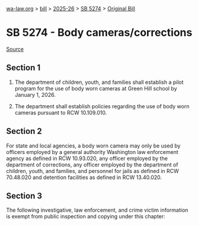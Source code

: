 [wa-law.org](/) > [bill](/bill/) > [2025-26](/bill/2025-26/) > [SB 5274](/bill/2025-26/sb/5274/) > [Original Bill](/bill/2025-26/sb/5274/1/)

# SB 5274 - Body cameras/corrections

[Source](http://lawfilesext.leg.wa.gov/biennium/2025-26/Pdf/Bills/Senate%20Bills/5274.pdf)

## Section 1
1. The department of children, youth, and families shall establish a pilot program for the use of body worn cameras at Green Hill school by January 1, 2026.

2. The department shall establish policies regarding the use of body worn cameras pursuant to RCW 10.109.010.

## Section 2
For state and local agencies, a body worn camera may only be used by officers employed by a general authority Washington law enforcement agency as defined in RCW 10.93.020, any officer employed by the department of corrections, any officer employed by the department of children, youth, and families, and personnel for jails as defined in RCW 70.48.020 and detention facilities as defined in RCW 13.40.020.

## Section 3
The following investigative, law enforcement, and crime victim information is exempt from public inspection and copying under this chapter:
